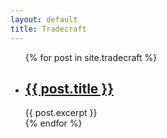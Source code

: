 ```yaml
---
layout: default
title: Tradecraft
---
```

<ul>
  {% for post in site.tradecraft %}
    <li>
      <h2><a href="{{ post.url }}">{{ post.title }}</a></h2>
      {{ post.excerpt }}
    </li>
  {% endfor %}
</ul>

